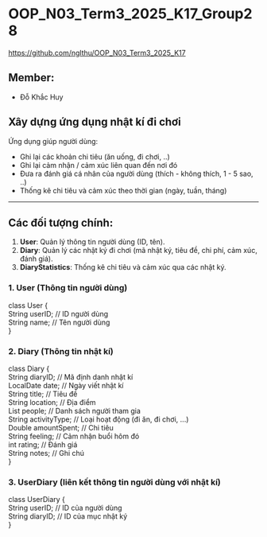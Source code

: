 # OOP_N03_Term3_2025_K17_Group28  
https://github.com/nglthu/OOP_N03_Term3_2025_K17  

## Member:  
- Đỗ Khắc Huy  

## Xây dựng ứng dụng nhật kí đi chơi  
Ứng dụng giúp người dùng:  
- Ghi lại các khoản chi tiêu (ăn uống, đi chơi, ..)  
- Ghi lại cảm nhận / cảm xúc liên quan đến nơi đó  
- Đưa ra đánh giá cá nhân của người dùng (thích - không thích, 1 - 5 sao, ..)  
- Thống kê chi tiêu và cảm xúc theo thời gian (ngày, tuần, tháng)  

---

## Các đối tượng chính:
1. **User**: Quản lý thông tin người dùng (ID, tên).
2. **Diary**: Quản lý các nhật ký đi chơi (mã nhật ký, tiêu đề, chi phí, cảm xúc, đánh giá).
3. **DiaryStatistics**: Thống kê chi tiêu và cảm xúc qua các nhật ký.

### 1. User (Thông tin người dùng)    
class User {  
    String userID;   // ID người dùng  
    String name;     // Tên người dùng  
}  
### 2. Diary (Thông tin nhật kí)  
class Diary {  
    String diaryID;         // Mã định danh nhật kí  
    LocalDate date;         // Ngày viết nhật kí  
    String title;           // Tiêu đề  
    String location;        // Địa điểm  
    List<String> people;    // Danh sách người tham gia  
    String activityType;    // Loại hoạt động (đi ăn, đi chơi, ...)  
    Double amountSpent;     // Chi tiêu  
    String feeling;         // Cảm nhận buổi hôm đó  
    int rating;             // Đánh giá  
    String notes;           // Ghi chú  
}  
### 3. UserDiary (liên kết thông tin người dùng với nhật kí)  
class UserDiary {  
    String userID;    // ID của người dùng  
    String diaryID;   // ID của mục nhật ký  
}  
